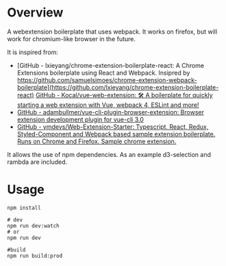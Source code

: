 # Overview

A webextension boilerplate that uses webpack. It works on firefox, but will work for chromium-like browser in the future.

It is inspired from:
* [GitHub - lxieyang/chrome-extension-boilerplate-react: A Chrome Extensions boilerplate using React and Webpack. Insipred by https://github.com/samuelsimoes/chrome-extension-webpack-boilerplate](https://github.com/lxieyang/chrome-extension-boilerplate-react)
[GitHub - Kocal/vue-web-extension: 🛠️ A boilerplate for quickly starting a web extension with Vue, webpack 4, ESLint and more!](https://github.com/Kocal/vue-web-extension)
* [GitHub - adambullmer/vue-cli-plugin-browser-extension: Browser extension development plugin for vue-cli 3.0](https://github.com/adambullmer/vue-cli-plugin-browser-extension)
* [GitHub - ymdevs/Web-Extension-Starter: Typescript, React, Redux, Styled-Component and Webpack based sample extension boilerplate. Runs on Chrome and Firefox. Sample chrome extension.](https://github.com/ymdevs/Web-Extension-Starter)

It allows the use of npm dependencies. As an example d3-selection and rambda are included.


# Usage
```shell
npm install

# dev
npm run dev:watch
# or 
npm run dev

#build
npm run build:prod
```